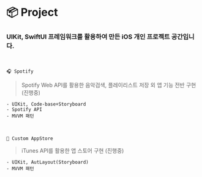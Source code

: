# 📦 Project

### UIKit, SwiftUI 프레임워크를 활용하여 만든 iOS 개인 프로젝트 공간입니다.

<br>

`🎧 Spotify`
> Spotify Web API를 활용한 음악검색, 플레이리스트 저장 외 앱 기능 전반 구현 (진행중)
```
- UIKit, Code-base+Storyboard
- Spotify API
- MVVM 패턴
```

<br>

`📱 Custom AppStore`
> iTunes API를 활용한 앱 스토어 구현 (진행중)
```
- UIKit, AutLayout(Storyboard)
- MVVM 패턴
```
